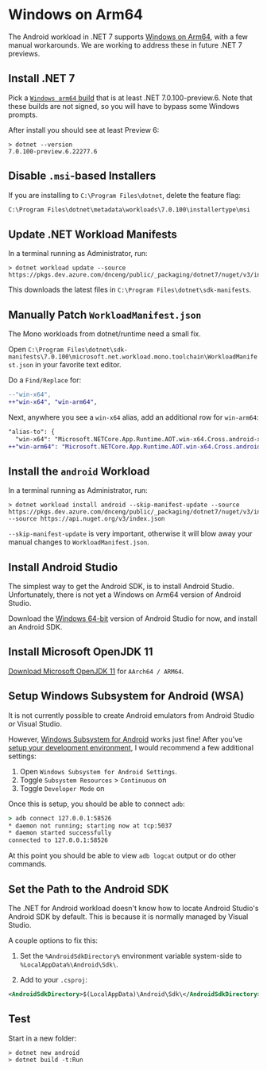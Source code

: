 # Windows on Arm64

The Android workload in .NET 7 supports [Windows on Arm64][0], with a
few manual workarounds. We are working to address these in future .NET
7 previews.

## Install .NET 7

Pick a [`Windows arm64` build][1] that is at least .NET
7.0.100-preview.6. Note that these builds are not signed, so you will
have to bypass some Windows prompts.

After install you should see at least Preview 6:

```dotnetcli
> dotnet --version
7.0.100-preview.6.22277.6
```

## Disable `.msi`-based Installers

If you are installing to `C:\Program Files\dotnet`, delete the feature flag:

```cmd
C:\Program Files\dotnet\metadata\workloads\7.0.100\installertype\msi
```

## Update .NET Workload Manifests

In a terminal running as Administrator, run:

```dotnetcli
> dotnet workload update --source https://pkgs.dev.azure.com/dnceng/public/_packaging/dotnet7/nuget/v3/index.json
```

This downloads the latest files in `C:\Program Files\dotnet\sdk-manifests`.

## Manually Patch `WorkloadManifest.json`

The Mono workloads from dotnet/runtime need a small fix.

Open `C:\Program Files\dotnet\sdk-manifests\7.0.100\microsoft.net.workload.mono.toolchain\WorkloadManifest.json`
in your favorite text editor.

Do a `Find/Replace` for:

```diff
--"win-x64", 
++"win-x64", "win-arm64", 
```

Next, anywhere you see a `win-x64` alias, add an additional row for `win-arm64`:

```diff
"alias-to": {
  "win-x64": "Microsoft.NETCore.App.Runtime.AOT.win-x64.Cross.android-x86",
++"win-arm64": "Microsoft.NETCore.App.Runtime.AOT.win-x64.Cross.android-x86",
```

## Install the `android` Workload

In a terminal running as Administrator, run:

```dotnetcli
> dotnet workload install android --skip-manifest-update --source https://pkgs.dev.azure.com/dnceng/public/_packaging/dotnet7/nuget/v3/index.json --source https://api.nuget.org/v3/index.json
```

`--skip-manifest-update` is very important, otherwise it will blow
away your manual changes to `WorkloadManifest.json`.

## Install Android Studio

The simplest way to get the Android SDK, is to install Android Studio.
Unfortunately, there is not yet a Windows on Arm64 version of Android
Studio.

Download the [Windows 64-bit](https://developer.android.com/studio/)
version of Android Studio for now, and install an Android SDK.

## Install Microsoft OpenJDK 11

[Download Microsoft OpenJDK 11][4] for `AArch64 / ARM64`.

## Setup Windows Subsystem for Android (WSA)

It is not currently possible to create Android emulators from Android
Studio *or* Visual Studio.

However, [Windows Subsystem for Android][2] works just fine! After
you've [setup your development environment][3], I would recommend a
few additional settings:

1. Open `Windows Subsystem for Android Settings`.
2. Toggle `Subsystem Resources` > `Continuous` on
3. Toggle `Developer Mode` on

Once this is setup, you should be able to connect `adb`:

```cmd
> adb connect 127.0.0.1:58526
* daemon not running; starting now at tcp:5037
* daemon started successfully
connected to 127.0.0.1:58526
```

At this point you should be able to view `adb logcat` output or do
other commands.

## Set the Path to the Android SDK

The .NET for Android workload doesn't know how to locate Android Studio's
Android SDK by default. This is because it is normally managed by
Visual Studio.

A couple options to fix this:

1. Set the `%AndroidSdkDirectory%` environment variable system-side to
   `%LocalAppData%\Android\Sdk\`.

2. Add to your `.csproj`:

```xml
<AndroidSdkDirectory>$(LocalAppData)\Android\Sdk\</AndroidSdkDirectory>
```

## Test

Start in a new folder:

```dotnetcli
> dotnet new android
> dotnet build -t:Run
```

[0]: https://www.microsoft.com/software-download/windowsinsiderpreviewarm64
[1]: https://github.com/dotnet/installer#table
[2]: https://docs.microsoft.com/windows/android/wsa/
[3]: https://docs.microsoft.com/windows/android/wsa/#set-up-your-development-environment
[4]: https://docs.microsoft.com/java/openjdk/download#openjdk-11
